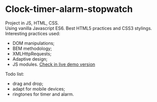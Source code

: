 # Clock-timer-alarm-stopwatch
Project in JS, HTML, CSS. <br />
Using vanilla Javascript ES6. Best HTML5 practices and CSS3 stylings. <br />
Interesting practices used:
- DOM manipulations;
- BEM methodology;
- XMLHttpRequests;
- Adaptive design;
- JS modules.
[Check in live demo version](https://vovkanychx.github.io/Clock-timer-alarm-stopwatch/)

Todo list:
- drag and drop;
- adapt for mobile devices;
- ringtones for timer and alarm.

